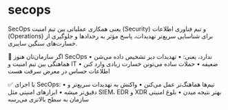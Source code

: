 # secops

SecOps یعنی همکاری عملیاتی بین تیم امنیت (Security) و تیم فناوری اطلاعات (Operations) برای شناسایی سریع‌تر تهدیدات، پاسخ مؤثر به رخدادها و جلوگیری از خسارت‌های سنگین سایبری.

📌 اگر سازمان‌تان هنوز SecOps ندارد، یعنی:
 • تهدیدات دیر تشخیص داده می‌شن
 • هماهنگی بین تیم امنیت و IT ضعیفه
 • حملات ساده می‌تونن خسارت زیادی وارد کنن
 • اطلاعات حساس در معرض سرقت هست

✅ با اجرای SecOps:
 • تیم‌ها هماهنگ‌تر عمل می‌کنن
 • واکنش به تهدیدات سریع‌تر و دقیق‌تر میشه
 • ابزارهای امنیتی مثل SIEM، EDR و XDR بهتر نتیجه میدن
 • بلوغ امنیتی سازمان به سطح بالاتری می‌رسه
